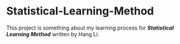 # Statistical-Learning-Method
This project is something about my learning process for ***Statistical Learning Method*** written by Hang Li. 
